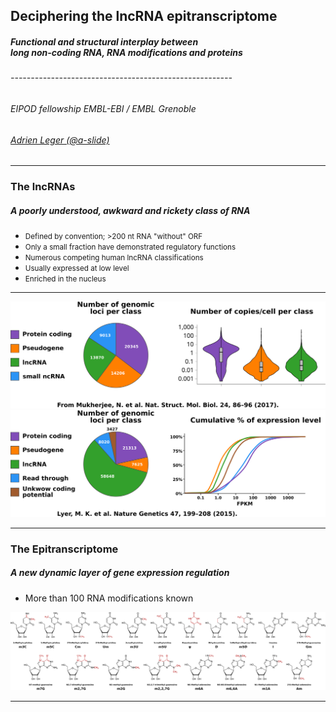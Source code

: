 <!-- $theme: gaia -->
<!-- $size: 16:9 -->
<!-- footer: Adrien Leger - 2017 - creative commons license 4.0 by-nc-sa -->

<!-- template: invert -->

## Deciphering the lncRNA epitranscriptome

##### Functional and structural interplay between </br> long non-coding RNA, RNA modifications and proteins

###### -------------------------------------------------------

###### EIPOD fellowship EMBL-EBI / EMBL Grenoble 

###### [Adrien Leger (@a-slide)](https://github.com/a-slide)


---
<!-- page_number: true -->
<!-- template: gaia -->

### The lncRNAs
##### A poorly understood, awkward and rickety class of RNA
* <small>Defined by convention; >200 nt RNA "without" ORF</small>
* <small>Only a small fraction have demonstrated regulatory functions</small>
* <small>Numerous competing human lncRNA classifications</small>
* <small>Usually expressed at low level</small>
* <small>Enriched in the nucleus</small>

---
<!-- template: default -->
![center](images/lncRNA_data.svg)
![center](images/lncRNA_data2.svg)

---
<!-- template: default -->
### The Epitranscriptome
##### A new dynamic layer of gene expression regulation 
* More than 100 RNA modifications known

![](images/Common_nucleosides.svg)


---

